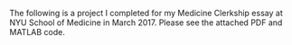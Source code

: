 The following is a project I completed for my Medicine Clerkship essay at NYU School of Medicine in March 2017.  Please see the attached PDF and MATLAB code.
